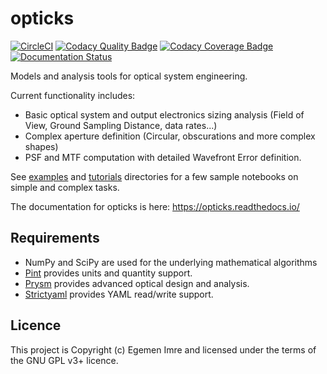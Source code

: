 # opticks

[![CircleCI](https://dl.circleci.com/status-badge/img/gh/egemenimre/opticks/tree/main.svg?style=shield)](https://dl.circleci.com/status-badge/redirect/gh/egemenimre/opticks/tree/main)
[![Codacy Quality Badge](https://app.codacy.com/project/badge/Grade/cfb326d301ac488c8fdc2add21966bdd)](https://app.codacy.com/gh/egemenimre/opticks/dashboard?utm_source=gh&utm_medium=referral&utm_content=&utm_campaign=Badge_grade)
[![Codacy Coverage Badge](https://app.codacy.com/project/badge/Coverage/cfb326d301ac488c8fdc2add21966bdd)](https://app.codacy.com/gh/egemenimre/opticks/dashboard?utm_source=gh&utm_medium=referral&utm_content=&utm_campaign=Badge_coverage)
[![Documentation Status](https://readthedocs.org/projects/opticks/badge/?version=latest)](https://opticks.readthedocs.io/en/latest/?badge=latest)

Models and analysis tools for optical system engineering.

Current functionality includes:

- Basic optical system and output electronics sizing analysis (Field of View, Ground Sampling Distance, data rates...)
- Complex aperture definition (Circular, obscurations and more complex shapes)
- PSF and MTF computation with detailed Wavefront Error definition.

See [examples](docs/examples) and [tutorials](docs/tutorials) directories for a few sample notebooks on simple and complex tasks.

The documentation for opticks is here: <https://opticks.readthedocs.io/>

## Requirements

- NumPy and SciPy are used for the underlying mathematical algorithms
- [Pint](https://github.com/hgrecco/pint) provides units and quantity support.
- [Prysm](https://github.com/brandondube/prysm/) provides advanced optical design and analysis.
- [Strictyaml](https://github.com/crdoconnor/strictyaml) provides YAML read/write support.

## Licence

This project is Copyright (c) Egemen Imre and licensed under the terms of the GNU GPL v3+ licence.
